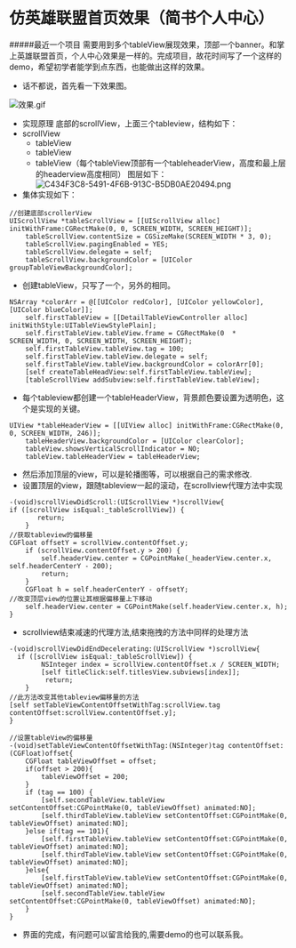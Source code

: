 # 仿英雄联盟首页效果（简书个人中心）
#####最近一个项目 需要用到多个tableView展现效果，顶部一个banner。和掌上英雄联盟首页，个人中心效果是一样的。完成项目，故花时间写了一个这样的demo，希望初学者能学到点东西，也能做出这样的效果。
- 话不都说，首先看一下效果图。

![效果.gif](http://upload-images.jianshu.io/upload_images/3044645-4828e1b321c3ca21.gif?imageMogr2/auto-orient/strip)
-  实现原理 底部的scrollView，上面三个tableview，结构如下：
  - scrollView
    - tableView
    - tableView
    - tableView（每个tableView顶部有一个tableheaderView，高度和最上层的headerview高度相同）
图层如下：
![C434F3C8-5491-4F6B-913C-B5DB0AE20494.png](http://upload-images.jianshu.io/upload_images/3044645-ff67aea809ffb5f0.png?imageMogr2/auto-orient/strip%7CimageView2/2/w/1240)
- 集体实现如下：
~~~
//创建底部scrollerView
UIScrollView *tableScrollView = [[UIScrollView alloc] initWithFrame:CGRectMake(0, 0, SCREEN_WIDTH, SCREEN_HEIGHT)];
    tableScrollView.contentSize = CGSizeMake(SCREEN_WIDTH * 3, 0);
    tableScrollView.pagingEnabled = YES;
    tableScrollView.delegate = self;
    tableScrollView.backgroundColor = [UIColor groupTableViewBackgroundColor];
~~~
- 创建tableView，只写了一个，另外的相同。
~~~  
NSArray *colorArr = @[[UIColor redColor], [UIColor yellowColor], [UIColor blueColor]];
    self.firstTableView = [[DetailTableViewController alloc] initWithStyle:UITableViewStylePlain];
    self.firstTableView.tableView.frame = CGRectMake(0  * SCREEN_WIDTH, 0, SCREEN_WIDTH, SCREEN_HEIGHT);
    self.firstTableView.tableView.tag = 100;
    self.firstTableView.tableView.delegate = self;
    self.firstTableView.tableView.backgroundColor = colorArr[0];
    [self createTableHeadView:self.firstTableView.tableView];
    [tableScrollView addSubview:self.firstTableView.tableView];
~~~
- 每个tableview都创建一个tableHeaderView，背景颜色要设置为透明色，这个是实现的关键。
~~~
UIView *tableHeaderView = [[UIView alloc] initWithFrame:CGRectMake(0, 0, SCREEN_WIDTH, 246)];
    tableHeaderView.backgroundColor = [UIColor clearColor];
    tableView.showsVerticalScrollIndicator = NO;
    tableView.tableHeaderView = tableHeaderView;
~~~
- 然后添加顶层的view，可以是轮播图等，可以根据自己的需求修改.
- 设置顶层的view，跟随tableview一起的滚动，在scrollview代理方法中实现
~~~
-(void)scrollViewDidScroll:(UIScrollView *)scrollView{    
if ([scrollView isEqual:_tableScrollView]) {
       return;
    }
//获取tableview的偏移量
CGFloat offsetY = scrollView.contentOffset.y;
    if (scrollView.contentOffset.y > 200) {
        self.headerView.center = CGPointMake(_headerView.center.x,  self.headerCenterY - 200);
        return;
    }
    CGFloat h = self.headerCenterY - offsetY;
//改变顶层view的位置让其根据偏移量上下移动
    self.headerView.center = CGPointMake(self.headerView.center.x, h); 
}
~~~
- scrollview结束减速的代理方法,结束拖拽的方法中同样的处理方法
~~~
-(void)scrollViewDidEndDecelerating:(UIScrollView *)scrollView{ 
  if ([scrollView isEqual:_tableScrollView]) {
        NSInteger index = scrollView.contentOffset.x / SCREEN_WIDTH;
        [self titleClick:self.titlesView.subviews[index]];
         return;
    }
//此方法改变其他tableview偏移量的方法
[self setTableViewContentOffsetWithTag:scrollView.tag contentOffset:scrollView.contentOffset.y];
}
~~~

~~~
//设置tableView的偏移量
-(void)setTableViewContentOffsetWithTag:(NSInteger)tag contentOffset:(CGFloat)offset{    
    CGFloat tableViewOffset = offset;
    if(offset > 200){        
        tableViewOffset = 200;
    }    
    if (tag == 100) {
        [self.secondTableView.tableView setContentOffset:CGPointMake(0, tableViewOffset) animated:NO];
        [self.thirdTableView.tableView setContentOffset:CGPointMake(0, tableViewOffset) animated:NO];        
    }else if(tag == 101){        
        [self.firstTableView.tableView setContentOffset:CGPointMake(0, tableViewOffset) animated:NO];
        [self.thirdTableView.tableView setContentOffset:CGPointMake(0, tableViewOffset) animated:NO];        
    }else{        
        [self.firstTableView.tableView setContentOffset:CGPointMake(0, tableViewOffset) animated:NO];
        [self.secondTableView.tableView setContentOffset:CGPointMake(0, tableViewOffset) animated:NO];        
    }
}
~~~
- 界面的完成，有问题可以留言给我的,需要demo的也可以联系我。
